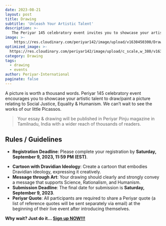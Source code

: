 ```yaml
---
date: 2023-08-21
layout: post
title: Drawing
subtitle: 'Unleash Your Artistic Talent'
description: >-
   The Periyar 145 celebratory event invites you to showcase your artistic abilities by drawing or painting an artwork that embodies the themes of Social Justice, Equality, and Humanism.
image: >-
    https://res.cloudinary.com/periyar142/image/upload/v1630450300/Drawing_mudrde.jpg
optimized_image: >-
  https://res.cloudinary.com/periyar142/image/upload/c_scale,w_380/v1630450300/Drawing_mudrde.jpg
category: Drawing
tags:
  - drawing
  - events
author: Periyar-International
paginate: false
---
```

A picture is worth a thousand words. Periyar 145 celebratory event encourages you to showcase your artistic talent to draw/paint a picture relating to Social Justice, Equality & Humanism. We can’t wait to see the works of our little Picassos.

> Your essay & drawing will be published in Periyar Pinju magazine in Tamilnadu, India with a wider reach of thousands of readers. 
 
## Rules / Guidelines

- **Registration Deadline**: Please complete your registration by **Saturday, September 9, 2023, 11:59 PM (EST)**.
* **Cartoon with Dravidian Ideology**: Create a cartoon that embodies Dravidian ideology, expressing it creatively.
* **Message through Art**: Your drawing should clearly and strongly convey a message that supports Science, Rationalism, and Humanism.
* **Submission Deadline**: The final date for submission is **Saturday, September 9, 2023**.
* **Periyar Quote**: All participants are required to share a Periyar quote (a list of reference quotes will be sent separately via email) at the beginning of their live event after introducing themselves.

**Why wait? Just do it… [Sign up NOW!!!](/register/)**